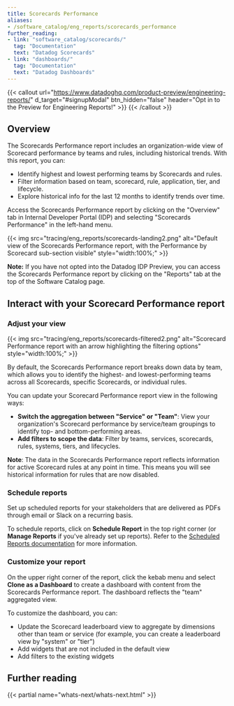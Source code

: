 ```yaml
---
title: Scorecards Performance
aliases:
- /software_catalog/eng_reports/scorecards_performance
further_reading:
- link: "software_catalog/scorecards/"
  tag: "Documentation"
  text: "Datadog Scorecards"
- link: "dashboards/"
  tag: "Documentation"
  text: "Datadog Dashboards"
---
```


{{< callout url="https://www.datadoghq.com/product-preview/engineering-reports/" d_target="#signupModal" btn_hidden="false" header="Opt in to the Preview for Engineering Reports!" >}}
{{< /callout >}}

## Overview

The Scorecards Performance report includes an organization-wide view of Scorecard performance by teams and rules, including historical trends. With this report, you can:
- Identify highest and lowest performing teams by Scorecards and rules. 
- Filter information based on team, scorecard, rule, application, tier, and lifecycle.
- Explore historical info for the last 12 months to identify trends over time.

Access the Scorecards Performance report by clicking on the "Overview" tab in Internal Developer Portal (IDP) and selecting "Scorecards Performance" in the left-hand menu. 

{{< img src="tracing/eng_reports/scorecards-landing2.png" alt="Default view of the Scorecards Performance report, with the Performance by Scorecard sub-section visible" style="width:100%;" >}} 

**Note:** If you have not opted into the Datadog IDP Preview, you can access the Scorecards Performance report by clicking on the "Reports" tab at the top of the Software Catalog page.

## Interact with your Scorecard Performance report

### Adjust your view

{{< img src="tracing/eng_reports/scorecards-filtered2.png" alt="Scorecard Performance report with an arrow highlighting the filtering options" style="width:100%;" >}} 

By default, the Scorecards Performance report breaks down data by team, which allows you to identify the highest- and lowest-performing teams across all Scorecards, specific Scorecards, or individual rules.

You can update your Scorecard Performance report view in the following ways:

- **Switch the aggregation between "Service" or "Team"**: View your organization's Scorecard performance by service/team groupings to identify top- and bottom-performing areas. 
- **Add filters to scope the data**: Filter by teams, services, scorecards, rules, systems, tiers, and lifecycles.

**Note**: The data in the Scorecards Performance report reflects information for active Scorecard rules at any point in time. This means you will see historical information for rules that are now disabled. 

### Schedule reports

Set up scheduled reports for your stakeholders that are delivered as PDFs through email or Slack on a recurring basis.

To schedule reports, click on **Schedule Report** in the top right corner (or **Manage Reports** if you've already set up reports). Refer to the [Scheduled Reports documentation][1] for more information.

### Customize your report

On the upper right corner of the report, click the kebab menu and select **Clone as a Dashboard** to create a dashboard with content from the Scorecards Performance report. The dashboard reflects the "team" aggregated view. 

To customize the dashboard, you can:
- Update the Scorecard leaderboard view to aggregate by dimensions other than team or service (for example, you can create a leaderboard view by "system" or "tier")
- Add widgets that are not included in the default view
- Add filters to the existing widgets

## Further reading

{{< partial name="whats-next/whats-next.html" >}}

[1]: https://docs.datadoghq.com/dashboards/sharing/scheduled_reports/


